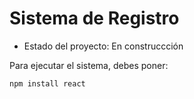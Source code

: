 <h1>Sistema de Registro</h1>

- Estado del proyecto: En construccción

Para ejecutar el sistema, debes poner: 

```npm install react```
